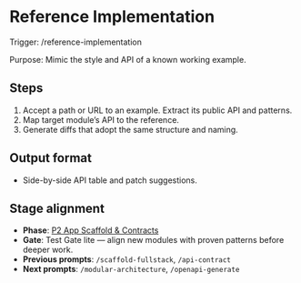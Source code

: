 # Reference Implementation

Trigger: /reference-implementation

Purpose: Mimic the style and API of a known working example.

## Steps

1. Accept a path or URL to an example. Extract its public API and patterns.
2. Map target module’s API to the reference.
3. Generate diffs that adopt the same structure and naming.

## Output format

- Side-by-side API table and patch suggestions.

## Stage alignment

- **Phase**: [P2 App Scaffold & Contracts](WORKFLOW.md#p2-app-scaffold--contracts)
- **Gate**: Test Gate lite — align new modules with proven patterns before deeper work.
- **Previous prompts**: `/scaffold-fullstack`, `/api-contract`
- **Next prompts**: `/modular-architecture`, `/openapi-generate`
